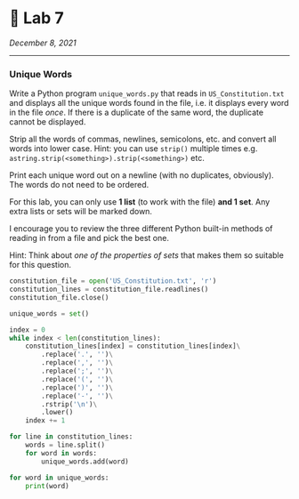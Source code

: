 # 📜 Lab 7

*December 8, 2021*

---

### Unique Words

Write a Python program `unique_words.py` that reads in `US_Constitution.txt` and displays all the unique words found in the file, i.e. it displays every word in the file *once*. If there is a duplicate of the same word, the duplicate cannot be displayed.

Strip all the words of commas, newlines, semicolons, etc. and convert all words into lower case. Hint: you can use `strip()` multiple times e.g. `astring.strip(<something>).strip(<something>)` etc.

Print each unique word out on a newline (with no duplicates, obviously). The words do not need to be ordered.

For this lab, you can only use **1 list** (to work with the file) **and 1 set**. Any extra lists or sets will be marked down.

I encourage you to review the three different Python built-in methods of reading in from a file and pick the best one.

Hint: Think about *one of the properties of sets* that makes them so suitable for this question.

```python
constitution_file = open('US_Constitution.txt', 'r')
constitution_lines = constitution_file.readlines()
constitution_file.close()

unique_words = set()

index = 0
while index < len(constitution_lines):
    constitution_lines[index] = constitution_lines[index]\
        .replace('.', '')\
        .replace(',', '')\
        .replace(';', '')\
        .replace('(', '')\
        .replace(')', '')\
        .replace('-', '')\
        .rstrip('\n')\
        .lower()
    index += 1

for line in constitution_lines:
    words = line.split()
    for word in words:
        unique_words.add(word)

for word in unique_words:
    print(word)
```